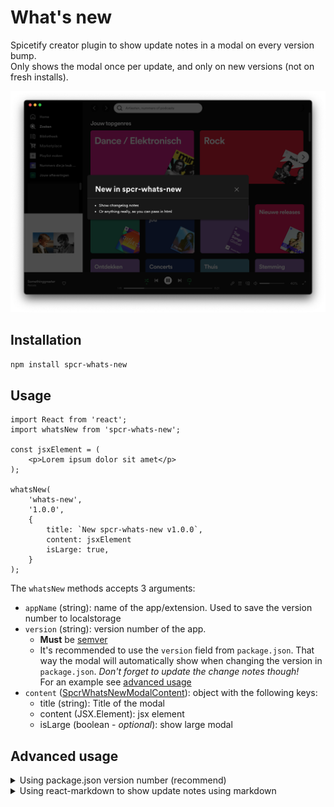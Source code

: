 # What's new
Spicetify creator plugin to show update notes in a modal on every version bump.  
Only shows the modal once per update, and only on new versions (not on fresh installs).

![whats-new-modal](docs/whats-new-modal.png)

## Installation
```sh
npm install spcr-whats-new
```

## Usage
```tsx
import React from 'react';
import whatsNew from 'spcr-whats-new';

const jsxElement = (
    <p>Lorem ipsum dolor sit amet</p>
);

whatsNew(
    'whats-new',
    '1.0.0',
    {
        title: `New spcr-whats-new v1.0.0`,
        content: jsxElement
        isLarge: true,
    }
);
```
The `whatsNew` methods accepts 3 arguments:
* `appName` (string): name of the app/extension. Used to save the version number to localstorage
* `version` (string): version number of the app.
    - **Must** be [semver](https://semver.org)
    - It's recommended to use the `version` field from `package.json`. That way the modal will automatically show when changing the version in `package.json`. *Don't forget to update the change notes though!*  
    For an example see [advanced usage](#advanced-usage)
* `content` ([SpcrWhatsNewModalContent](https://github.com/jeroentvb/spcr-whats-new/blob/master/src/types/modal-content.model.ts)): object with the following keys:
    - title (string): Title of the modal
    - content (JSX.Element): jsx element
    - isLarge (boolean - *optional*): show large modal 

## Advanced usage
<details>
<summary>Using package.json version number (recommend)</summary>

```tsx
import React from 'react';
import whatsNew from 'spcr-whats-new';
import { version } from 'path/to/package.json';

const jsxElement = (
    <p>Lorem ipsum dolor sit amet</p>
);

whatsNew(
    'whats-new',
    version,
    {
        title: `New in spcr-whats-new v${version}`,
        content: jsxElement,
    }
);
```
</details>
<details>
<summary>Using react-markdown to show update notes using markdown</summary>

```tsx
import React from 'react';
import whatsNew from 'spcr-whats-new';
import ReactMarkdown from 'react-markdown';
import { version } from '../../package.json';

// Can be exported from separate file
const CHANGE_NOTES = `
* The quick brown fox
* jumps over the lazy dog
`;

const markdown = (
    <ReactMarkdown children={CHANGE_NOTES} />
);

 whatsNew(
    'whats-new',
    version,
    {
        title: `New in spcr-whats-new v${version}`,
        content: markdown,
        isLarge: true,
    }
);

```
</details>

